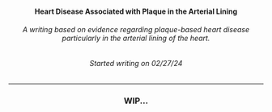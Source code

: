 <h4 align="center">Heart Disease Associated with Plaque in the Arterial Lining</h4>
<h6 align="center">A writing based on evidence regarding plaque-based heart disease particularly in the arterial lining of the heart.</h6>
<h6 align="center">Started writing on 02/27/24</h6>

---

<h3 align="center">WIP...</h3>